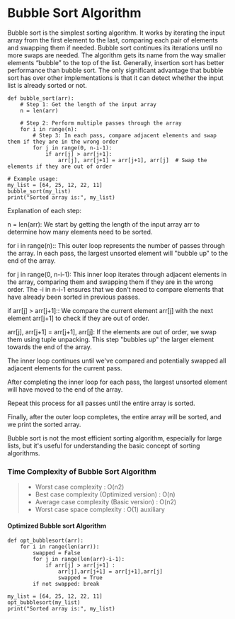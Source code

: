 # Bubble Sort Algorithm

Bubble sort is the simplest sorting algorithm. It works by iterating the input array from the first
element to the last, comparing each pair of elements and swapping them if needed. Bubble sort
continues its iterations until no more swaps are needed. The algorithm gets its name from the way
smaller elements “bubble” to the top of the list. Generally, insertion sort has better performance
than bubble sort. 
The only significant advantage that bubble sort has over other implementations is that it can detect
whether the input list is already sorted or not.

```
def bubble_sort(arr):
    # Step 1: Get the length of the input array
    n = len(arr)

    # Step 2: Perform multiple passes through the array
    for i in range(n):
        # Step 3: In each pass, compare adjacent elements and swap them if they are in the wrong order
        for j in range(0, n-i-1):
            if arr[j] > arr[j+1]:
                arr[j], arr[j+1] = arr[j+1], arr[j]  # Swap the elements if they are out of order

# Example usage:
my_list = [64, 25, 12, 22, 11]
bubble_sort(my_list)
print("Sorted array is:", my_list)

```
Explanation of each step:

n = len(arr): We start by getting the length of the input array arr to determine how many elements need to be sorted.

for i in range(n):: This outer loop represents the number of passes through the array. In each pass, the largest unsorted element will "bubble up" to the end of the array.

for j in range(0, n-i-1): This inner loop iterates through adjacent elements in the array, comparing them and swapping them if they are in the wrong order. The -i in n-i-1 ensures that we don't need to compare elements that have already been sorted in previous passes.

if arr[j] > arr[j+1]:: We compare the current element arr[j] with the next element arr[j+1] to check if they are out of order.

arr[j], arr[j+1] = arr[j+1], arr[j]: If the elements are out of order, we swap them using tuple unpacking. This step "bubbles up" the larger element towards the end of the array.

The inner loop continues until we've compared and potentially swapped all adjacent elements for the current pass.

After completing the inner loop for each pass, the largest unsorted element will have moved to the end of the array.

Repeat this process for all passes until the entire array is sorted.

Finally, after the outer loop completes, the entire array will be sorted, and we print the sorted array.

Bubble sort is not the most efficient sorting algorithm, especially for large lists, but it's useful for understanding the basic concept of sorting algorithms.

### Time Complexity of Bubble Sort Algorithm
> - Worst case complexity : O(n2)
> - Best case complexity (Optimized version) : O(n)
> - Average case complexity (Basic version) : O(n2)
> - Worst case space complexity : O(1) auxiliary


#### Optimized Bubble sort Algorithm
```
def opt_bubblesort(arr):
    for i in range(len(arr)):
        swapped = False
        for j in range(len(arr)-i-1):
            if arr[j] > arr[j+1] :
                arr[j],arr[j+1] = arr[j+1],arr[j]
                swapped = True
        if not swapped: break

my_list = [64, 25, 12, 22, 11]
opt_bubblesort(my_list)
print("Sorted array is:", my_list)
```

